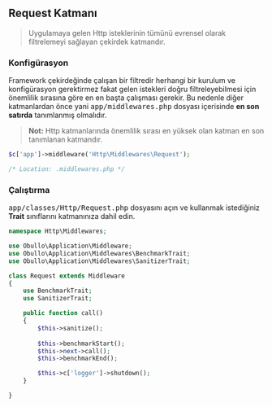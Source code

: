 
## Request Katmanı

> Uygulamaya gelen Http isteklerinin tümünü evrensel olarak filtrelemeyi sağlayan çekirdek katmandır.

### Konfigürasyon

Framework çekirdeğinde çalışan bir filtredir herhangi bir kurulum ve konfigürasyon gerektirmez fakat gelen istekleri doğru filtreleyebilmesi için önemlilik sırasına göre en en başta çalışması gerekir. Bu nedenle diğer katmanlardan önce yani <kbd>app/middlewares.php</kbd> dosyası içerisinde <b>en son satırda</b> tanımlanmış olmalıdır.

> **Not:** Http katmanlarında önemlilik sırası en yüksek olan katman en son tanımlanan katmandır.

```php
$c['app']->middleware('Http\Middlewares\Request');

/* Location: .middlewares.php */
```

### Çalıştırma

<kbd>app/classes/Http/Request.php</kbd> dosyasını açın ve kullanmak istediğiniz <b>Trait</b> sınıflarını katmanınıza dahil edin.

```php
namespace Http\Middlewares;

use Obullo\Application\Middleware;
use Obullo\Application\Middlewares\BenchmarkTrait;
use Obullo\Application\Middlewares\SanitizerTrait;

class Request extends Middleware
{
    use BenchmarkTrait;
    use SanitizerTrait;

    public function call()
    {
        $this->sanitize();
        
        $this->benchmarkStart();
        $this->next->call();
        $this->benchmarkEnd();

        $this->c['logger']->shutdown();
    }

}
```
